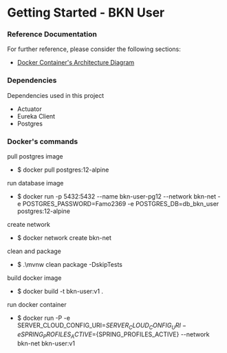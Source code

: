 # Getting Started - BKN User

### Reference Documentation
For further reference, please consider the following sections:

* [Docker Container's Architecture Diagram](https://github.com/fernandooliveira19/bookings-architecture-diagram) 

### Dependencies

Dependencies used in this project


* Actuator
* Eureka Client
* Postgres

### Docker's commands

pull postgres image

* $ docker pull postgres:12-alpine

run database image

* $ docker run -p 5432:5432 --name bkn-user-pg12 --network bkn-net -e POSTGRES_PASSWORD=Famo2369 -e POSTGRES_DB=db_bkn_user postgres:12-alpine


create network

* $ docker network create bkn-net

clean and package

* $ .\mvnw clean package -DskipTests

build docker image

* $ docker build -t bkn-user:v1 .

run docker container

* $ docker run -P -e SERVER_CLOUD_CONFIG_URI=${SERVER_CLOUD_CONFIG_URI} -e SPRING_PROFILES_ACTIVE=${SPRING_PROFILES_ACTIVE} --network bkn-net bkn-user:v1 
